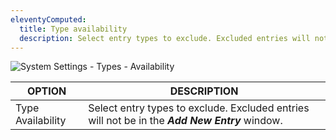```yaml
---
eleventyComputed:
  title: Type availability
  description: Select entry types to exclude. Excluded entries will not be in the Add New Entry window. 
---
```

![System Settings - Types - Availability](https://cdnweb.devolutions.net/docs/docs_en_rdm_windows_RDMWin6235.png) 

| OPTION            | DESCRIPTION                                                                    |
|-------------------|--------------------------------------------------------------------------------|
| Type Availability | Select entry types to exclude. Excluded entries will not be in the ***Add New Entry*** window. |

